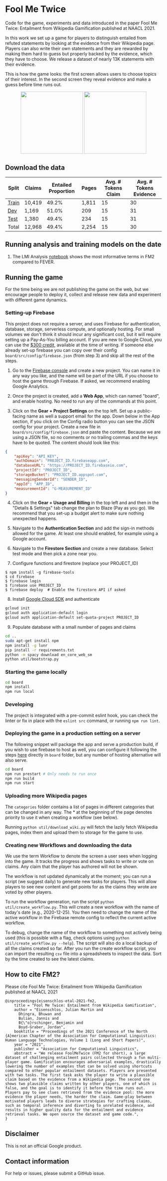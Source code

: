# Fool Me Twice

Code for the game, experiments and data introduced in the paper Fool Me Twice: Entailment from Wikipedia Gamification published at NAACL 2021.

In this work we set up a game for players to distinguish entailed from refuted statements by looking at the evidence from their Wikipedia page. Players can also write their own statements and they are rewarded by making them hard to guess but properly backed by the evidence, which they have to choose. We release a dataset of nearly 13K statements with their evidence.

This is how the game looks: the first screen allows users to choose topics of their interest. In the second screen they reveal evidence and make a guess before time runs out.
<p align="center">
<img src="images/menu.png" height="200">
<img src="images/vote.png" height="200">
</p>

## Download the data

| Split  | Claims | Entailed Proportion | Pages | Avg. # Tokens Claim | Avg. # Tokens Evidence |
|--------|--------|---------------------|-------|---------------------|------------------------|
| [Train](https://github.com/google-research/fool-me-twice/blob/main/dataset/train.jsonl) | 10,419 | 49.2%               | 1,811 | 15                  | 30                     |
| [Dev](https://github.com/google-research/fool-me-twice/blob/main/dataset/dev.jsonl)   | 1,169  | 51.0%               | 209   | 15                  | 31                     |
| [Test](https://github.com/google-research/fool-me-twice/blob/main/dataset/test.jsonl)  | 1,380  | 49.4%               | 234   | 15                  | 31                     |
| Total  | 12,968 | 49.4%               | 2,254  | 15                  | 30                     |

## Running analysis and training models on the date

1. The LMI Analysis [notebook](https://colab.research.google.com/github/google-research/fool-me-twice/blob/master/notebooks/lmi_analysis.ipynb) shows the most informative terms in FM2 compared to FEVER.

## Running the game

For the time being we are not publishing the game on the web, but we encourage people
to deploy it, collect and release new data and experiment with different game dynamics.

### Setting-up Firebase

This project does not require a server, and uses Firebase for authentication, database, storage, serverless compute, and optionally hosting. For small volumes we don't think it should incur any significant cost,
but it will require setting up a Pay-As-You billing account. If you are new to Google Cloud, you can use the [$300 credit](https://cloud.google.com/free/docs/gcp-free-tier#free-trial), available at the time of writing. If someone else already set-up firebase you can copy over their config `board/src/config/firebase.json` (from step 3) and skip all the rest of the steps.

1. Go to the [Firebase console](https://console.firebase.google.com/) and create a new project. You can name it in any way you like, and the name will be part of the URL if you choose to host the game through Firebase. If asked, we recommend enabling Google Analytics.

2. Once the project is created, add a **Web App**, which can named "board", and enable hosting. No need to run any of the commands at this point.

3. Click on the **Gear + Project Settings** on the top left. Set up a public-facing name as well a support email for the app. Down below in the App section, if you click on the Config radio button you can see the JSON config for your project. Create a new file in `board/src/config/firebase.json` and paste the content. Because we are using a JSON file, so no comments or no trailing commas and the keys have to be quoted. The content should look like this:
```json
{
    "apiKey": "API_KEY",
    "authDomain": "PROJECT_ID.firebaseapp.com",
    "databaseURL": "https://PROJECT_ID.firebaseio.com",
    "projectId": "PROJECT_ID",
    "storageBucket": "PROJECT_ID.appspot.com",
    "messagingSenderId": "SENDER_ID",
    "appId": "APP_ID",
    "measurementId": "G-MEASUREMENT_ID"
}
```

4. Click on the **Gear + Usage and Billing** in the top left and and then in the "Details & Settings" tab change the plan to Blaze (Pay as you go). We recommend that you set-up a budget alert to make sure nothing unexpected happens.

5. Navigate to the **Authentication Section** and add the sign-in methods allowed for the game. At least one should enabled, for example using a Google account.

6. Navigate to the **Firestore Section** and create a new database. Select test mode and then pick a zone near you.

7. Configure functions and firestore (replace your PROJECT_ID)
```shh
$ npm install -g firebase-tools
$ cd firebase
$ firebase login
$ firebase use PROJECT_ID
$ firebase deploy  # Enable the firestore API if asked
```

8. Install [Google Cloud SDK](https://cloud.google.com/sdk/install) and authenticate
```sh
gcloud init
gcloud auth application-default login
gcloud auth application-default set-quota-project PROJECT_ID
```

9. Populate database with a small number of pages and claims
```sh
cd ..
sudo apt-get install npm
npm install -g lunr
pip install -r requirements.txt
python -m spacy download en_core_web_sm
python util/bootstrap.py
```

### Starting the game locally

```sh
cd board
npm install
npm run local
```

### Developing

The project is integrated with a pre-commit eslint hook, you can check the linter
or fix in place with the `eslint src` command, or running `npm run lint`.

### Deploying the game in a production setting on a server

The following snippet will package the app and serve a production build, if you wish to use
firebase to host as well, you can configure it following the steps [here](https://firebase.google.com/docs/hosting/quickstart)
directly in `board` folder, but any number of hosting alternative will also serve.

```sh
cd board
npm run prestart # Only needs to run once
npm run build
npm run start
```

### Uploading more Wikipedia pages

The `categories` folder contains a list of pages in different categories that
can be changed in any way. The * at the beginning of the page denotes priority
to use it when creating a workflow (see below).

Running `python util/download_wiki.py` will fetch the lazily fetch Wikipedia
pages, index them and upload them to storage for the game to use.

### Creating new Workflows and downloading the data

We use the term Workflow to denote the screen a user sees when logging into the game.
It tracks the progress and shows tasks to write or vote on claims. Any claim that
the player has authored will not be shown.

The workflow is not updated dynamically at the moment; you can run a script
(we suggest daily) to generate new tasks for players. This will allow players to
see new content and get points for as the claims they wrote are voted by other players.

To run the workflow generation, run the script `python util/create_workflow.py`.
This will create a new workflow with the name of today's date (e.g., 2020-12-25).
You then need to change the name of the active workflow in the Firebase remote
config to reflect the current active workflow.

To debug, change the name of the workflow to something not actively being used (this is possible with a flag, check options using `python util/create_workflow.py --help`).
The script will also do a local backup of all the claims created so far.
After you run the create workflow script, you can import the resulting `csv` file into a spreadsheets to inspect the data.  Sort by the time created to see the latest claims.

## <a name="how-to-cite-tapas"></a>How to cite FM2?

Please cite Fool Me Twice: Entailment from Wikipedia Gamification published at NAACL 2021
```
@inproceedings{eisenschlos-etal-2021-fm2,
    title = "Fool Me Twice: Entailment from Wikipedia Gamification",
    author = "Eisenschlos, Julian Martin and
      Dhingra, Bhuwan and
      Bulian, Jannis and
      B{\"o}rschinger, Benjamin and
      Boyd-Graber, Jordan",
    booktitle = "Proceedings of the 2021 Conference of the North {A}merican Chapter of the Association for Computational Linguistics: Human Language Technologies, Volume 1 (Long and Short Papers)",
    year = "2021",
    publisher = "Association for Computational Linguistics",
    abstract = "We release FoolMeTwice (FM2 for short), a large dataset of challenging entailment pairs collected through a fun multi-player game. Gamification encourages adversarial examples, drastically lowering the number of examples that can be solved using shortcuts compared to other popular entailment datasets. Players are presented with two tasks. The first task asks the player to write a plausible claim based on the evidence from a Wikipedia page. The second one shows two plausible claims written by other players, one of which is false, and the goal is to identify it before the time runs out. Players pay to see clues retrieved from the evidence pool: the more evidence the player needs, the harder the claim. Game-play between motivated players leads to diverse strategies for crafting claims, such as temporal inference and diverting to unrelated evidence, and results in higher quality data for the entailment and evidence retrieval tasks. We open source the dataset and game code.",
}
```

## Disclaimer

This is not an official Google product.

## Contact information

For help or issues, please submit a GitHub issue.
